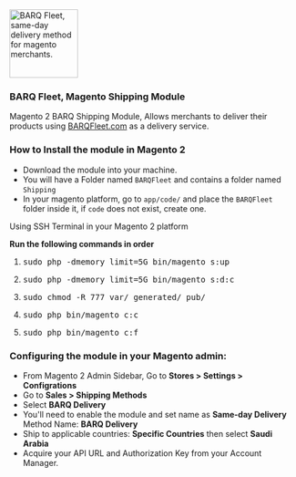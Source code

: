<img alt="BARQ Fleet, same-day delivery method for magento merchants." src="https://live.barqfleet.com/assets/barq-logo-vertical-267bf3070a4030e47ec34fe0f690f74cdf565a4f4147c7b1aff5988011ea93c8.svg" height="120px">

### BARQ Fleet, Magento Shipping Module
Magento 2 BARQ Shipping Module, Allows merchants to deliver their products using [BARQFleet.com](https://www.barqfleet.com) as a delivery service.

### How to Install the module in Magento 2
- Download the module into your machine.
- You will have a Folder named `BARQFleet` and contains a folder named `Shipping`
- In your magento platform, go to `app/code/` and place the `BARQFleet` folder inside it, if `code` does not exist, create one.

Using SSH Terminal in your Magento 2 platform

**Run the following commands in order**

<ol>
<li><pre>sudo php -dmemory_limit=5G bin/magento s:up</pre></li>
<li><pre>sudo php -dmemory_limit=5G bin/magento s:d:c</pre></li>
<li><pre>sudo chmod -R 777 var/ generated/ pub/</pre></li>
<li><pre>sudo php bin/magento c:c</pre></li>
<li><pre>sudo php bin/magento c:f</pre></li>
</ol>

### Configuring the module in your Magento admin:
- From Magento 2 Admin Sidebar, Go to **Stores > Settings > Configrations**
- Go to **Sales > Shipping Methods**
- Select **BARQ Delivery**
- You'll need to enable the module and set name as **Same-day Delivery** Method Name: **BARQ Delivery**
- Ship to applicable countries: **Specific Countries** then select **Saudi Arabia**
- Acquire your API URL and Authorization Key from your Account Manager.
